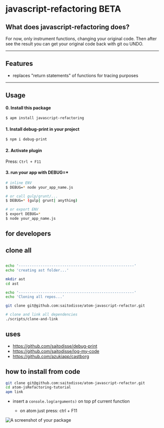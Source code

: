 # javascript-refactoring BETA

## What does javascript-refactoring does?

For now, only instrument functions, changing your original code. Then after see the result you can get your original code back with git ou UNDO.

-----------------

## Features

- replaces "return statements" of functions for tracing purposes

-----------------

## Usage

#### 0. Install this package

```sh
$ apm install javascript-refactoring
```

#### 1. Install debug-print in your project

```sh
$ npm i debug-print
```

#### 2. Activate plugin

Press: `Ctrl + F11`

#### 3. run your app with DEBUG=*

```sh
# inline ENV
$ DEBUG=* node your_app_name.js

# or call gulp/grunt/...
$ DEBUG=* (gulp| grunt| anything)

# or export ENV
$ export DEBUG=*
$ node your_app_name.js
```

for developers
------------------------

## clone all

```sh

echo '-----------------------------------------------------'
echo 'creating ast folder...'

mkdir ast
cd ast

echo '-----------------------------------------------------'
echo 'Cloning all repos...'

git clone git@github.com:saitodisse/atom-javascript-refactor.git

# clone and link all dependencies
./scripts/clone-and-link
```

## uses

- https://github.com/saitodisse/debug-print
- https://github.com/saitodisse/log-my-code
- https://github.com/azukiapp/castborg

## how to install from code

```sh
git clone git@github.com:saitodisse/atom-javascript-refactor.git
cd atom-jsRefactoring-tutorial
apm link
```

- insert a `console.log(arguments)` on top pf current function

  - on atom just press: ctrl + F11


![A screenshot of your package](https://f.cloud.github.com/assets/69169/2290250/c35d867a-a017-11e3-86be-cd7c5bf3ff9b.gif)
